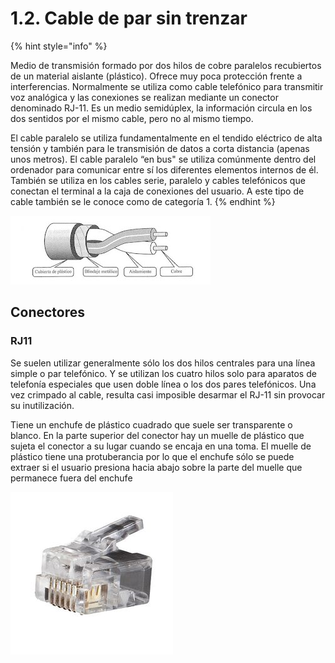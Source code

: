 # 1.2. Cable de par sin trenzar

{% hint style="info" %}


Medio de transmisión formado por dos hilos de cobre paralelos recubiertos de un material aislante (plástico). Ofrece muy poca protección frente a interferencias. Normalmente se utiliza como cable telefónico para transmitir voz analógica y las conexiones se realizan mediante un conector denominado RJ-11. Es un medio semidúplex, la información circula en los dos sentidos por el mismo cable, pero no al mismo tiempo.

El cable paralelo se utiliza fundamentalmente en el tendido eléctrico de alta tensión y también para le transmisión de datos a corta distancia (apenas unos metros). El cable paralelo “en bus" se utiliza comúnmente dentro del ordenador para comunicar entre sí los diferentes elementos internos de él. También se utiliza en los cables serie, paralelo y cables telefónicos que conectan el terminal a la caja de conexiones del usuario. A este tipo de cable también se le conoce como de categoría 1.
{% endhint %}

![](<../.gitbook/assets/cable par trenzado blindado.jpg>)



## Conectores

### **RJ11**

Se suelen utilizar generalmente sólo los dos hilos centrales para una línea simple o par telefónico. Y se utilizan los cuatro hilos solo para aparatos de telefonía especiales que usen doble línea o los dos pares telefónicos. Una vez crimpado al cable, resulta casi imposible desarmar el RJ-11 sin provocar su inutilización.

Tiene un enchufe de plástico cuadrado que suele ser transparente o blanco. En la parte superior del conector hay un muelle de plástico que sujeta el conector a su lugar cuando se encaja en una toma. El muelle de plástico tiene una protuberancia por lo que el enchufe sólo se puede extraer si el usuario presiona hacia abajo sobre la parte del muelle que permanece fuera del enchufe

![](../.gitbook/assets/260px-Rj11.jpg)
